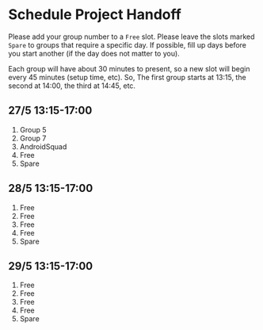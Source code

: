 # Schedule Project Handoff

Please add your group number to a `Free` slot. Please leave the slots marked `Spare` to groups that require a specific day. If possible, fill up days before you start another (if the day does not matter to you).

Each group will have about 30 minutes to present, so a new slot will begin every 45 minutes (setup time, etc). So, The first group starts at 13:15, the second at 14:00, the third at 14:45, etc.

## 27/5 13:15-17:00

1. Group 5
2. Group 7
3. AndroidSquad
4. Free
5. Spare

## 28/5 13:15-17:00

1. Free
2. Free
3. Free
4. Free
5. Spare

## 29/5 13:15-17:00

1. Free
2. Free
3. Free
4. Free
5. Spare
